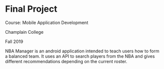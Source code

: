 # Final Project

Course: Mobile Application Development 

Champlain College 

Fall 2019



NBA Manager is an android application intended to teach users how to form a balanced team. 
It uses an API to search players from the NBA and gives different recommendations depending on the current roster.
